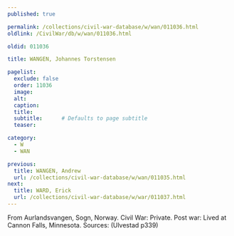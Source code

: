 ```yaml
---
published: true

permalink: /collections/civil-war-database/w/wan/011036.html
oldlink: /CivilWar/db/w/wan/011036.html

oldid: 011036

title: WANGEN, Johannes Torstensen

pagelist:
  exclude: false
  order: 11036
  image: 
  alt:
  caption:
  title:
  subtitle:      # Defaults to page subtitle
  teaser:

category: 
  - W 
  - WAN

previous:
  title: WANGEN, Andrew
  url: /collections/civil-war-database/w/wan/011035.html  
next:
  title: WARD, Erick
  url: /collections/civil-war-database/w/war/011037.html   
---
```

From Aurlandsvangen, Sogn, Norway. Civil War: Private. Post war: Lived at Cannon Falls, Minnesota. Sources: (Ulvestad p339)